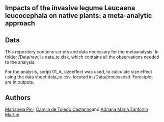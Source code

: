 
<!-- README.md is generated from README.Rmd. Please edit that file -->

## Impacts of the invasive legume Leucaena leucocephala on native plants: a meta-analytic approach

## Data

This repository contains scripts and data necessary for the
metaanalysis. In folder /Data/raw, is data_te.xlsx, which contains all
the observations needed to the analysis.

For the analysis, script 01_A_sizeeffect was used, to calculate size
effect using the data sheet data_te.csv, located in /Data/processesd.
Forestplot are in outputs.

## Authors

[Marianela Pini](http://lattes.cnpq.br/8880528444047107), [Camila de
Toledo Castanho](http://lattes.cnpq.br/6667369800261150)and [Adriana
Maria Zanforlin Martini](http://lattes.cnpq.br/9667961181933438)
